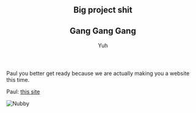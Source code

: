 <article>
  <header>
    <h1> Big project shit </h1>
    <h2>Gang Gang Gang</h2>
    <p>Yuh</p>
  </header>
  <p>Paul you better get ready because we are actually making you a website this time.</p>
  <p>Paul: <a href='linkedin.com/in/thisisgreat'>this site</a>
</article>
<img src="https://athletics.kenyon.edu/images/2019/2/8/Neubauer_Paul_MTRK19.jpg?width=300" alt="Nubby">
